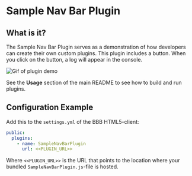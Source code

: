 # Sample Nav Bar Plugin

## What is it?

The Sample Nav Bar Plugin serves as a demonstration of how developers can create their own custom plugins. This plugin includes a button. When you click on the button, a log will appear in the console.

![Gif of plugin demo](./public/assets/plugin.gif)

See the **Usage** section of the main README to see how to build and run plugins.

## Configuration Example

Add this to the `settings.yml` of the BBB HTML5-client:

```yaml
public:
  plugins:
    - name: SampleNavBarPlugin
      url: <<PLUGIN_URL>>
```

Where `<<PLUGIN_URL>>` is the URL that points to the location where your bundled `SampleNavBarPlugin.js`-file is hosted.
